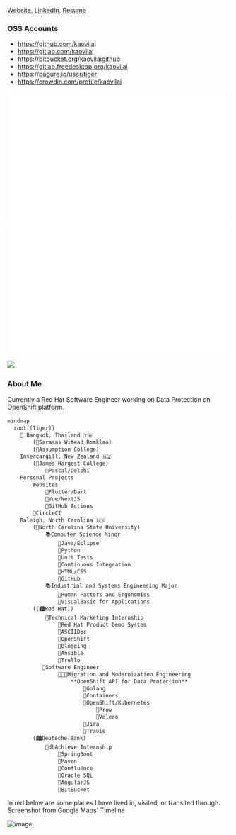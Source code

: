 [Website](https://www.kaovilai.pw), [LinkedIn](https://www.linkedin.com/in/kaovilai/), [Resume](https://resume.kaovilai.pw/)

### OSS Accounts
- https://github.com/kaovilai
- https://gitlab.com/kaovilai
- https://bitbucket.org/kaovilaigithub
- https://gitlab.freedesktop.org/kaovilai
- https://pagure.io/user/tiger
- https://crowdin.com/profile/kaovilai

<a href="https://github.com/kaovilai/github-stats">
<img src="https://github.com/kaovilai/github-stats/blob/master/generated/overview.svg#gh-dark-mode-only" />
<img src="https://github.com/kaovilai/github-stats/blob/master/generated/languages.svg#gh-dark-mode-only" />
</a>

<!-- work tracker - red hat login required to see -->
![](https://docs.google.com/spreadsheets/d/e/2PACX-1vRc1pyUl-XI7au9V6FFgejhHfqcIXrL_q4JsrQcTuz186b84ZDEm3Sx-1Ibnj2kIqX59_V_AKyzHZjc/pubchart?oid=575696256&amp;format=image)

### About Me

Currently a Red Hat Software Engineer working on Data Protection on OpenShift platform.

```mermaid
mindmap
  root((Tiger))
    🐣 Bangkok, Thailand 🇹🇭
        (🏫Sarasas Witead Romklao)
        (🏫Assumption College)
    Invercargill, New Zealand 🇳🇿
        (🏫James Hargest College)
            🍳Pascal/Delphi
    Personal Projects
        Websites
            🍳Flutter/Dart
            🍳Vue/NextJS
            🍳GitHub Actions
        🍳CircleCI
    Raleigh, North Carolina 🇺🇸
        (🏫North Carolina State University)
            📚Computer Science Minor
                🍳Java/Eclipse
                🍳Python
                🍳Unit Tests
                🍳Continuous Integration
                🍳HTML/CSS
                🍳GitHub
            📚Industrial and Systems Engineering Major
                🍳Human Factors and Ergonomics
                🍳VisualBasic for Applications
        ((🏙️Red Hat))
            💼Technical Marketing Internship
                🍳Red Hat Product Demo System
                🍳ASCIIDoc
                🍳OpenShift
                🍳Blogging
                🍳Ansible
                🍳Trello
           💼Software Engineer
                🧑‍🤝‍🧑Migration and Modernization Engineering
                    **OpenShift API for Data Protection**
                        🍳Golang
                        🍳Containers
                        🍳OpenShift/Kubernetes
                            🍳Prow
                            🍳Velero
                        🍳Jira
                        🍳Travis
        (🏙️Deutsche Bank)
            💼dbAchieve Internship
                🍳SpringBoot
                🍳Maven
                🍳Confluence
                🍳Oracle SQL
                🍳AngularJS
                🍳BitBucket
```

In red below are some places I have lived in, visited, or transited through. Screenshot from Google Maps' Timeline

![image](https://user-images.githubusercontent.com/11228024/137397948-c3fd619f-f57c-4c3e-8916-482114c5f6fc.png)
